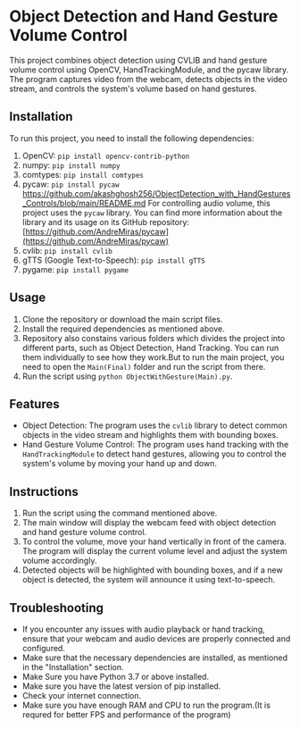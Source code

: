 # Object Detection and Hand Gesture Volume Control

This project combines object detection using CVLIB and hand gesture volume control using OpenCV, HandTrackingModule, and the pycaw library. The program captures video from the webcam, detects objects in the video stream, and controls the system's volume based on hand gestures.

## Installation

To run this project, you need to install the following dependencies:

1. OpenCV: `pip install opencv-contrib-python`
2. numpy: `pip install numpy`
3. comtypes: `pip install comtypes`
4. pycaw: `pip install pycaw` https://github.com/akashghosh256/ObjectDetection_with_HandGestures_Controls/blob/main/README.md
For controlling audio volume, this project uses the `pycaw` library. You can find more information about the library and its usage on its GitHub repository: [https://github.com/AndreMiras/pycaw](https://github.com/AndreMiras/pycaw)
5. cvlib: `pip install cvlib`
6. gTTS (Google Text-to-Speech): `pip install gTTS`
7. pygame: `pip install pygame`

## Usage

1. Clone the repository or download the main script files.
2. Install the required dependencies as mentioned above.
3. Repository also constains various folders which divides the project into different   parts, such as Object Detection, Hand Tracking. You can run them individually to see how they work.But to run the main project, you need to open the `Main(Final)` folder and run the script from there.
4. Run the script using `python ObjectWithGesture(Main).py`.

## Features

- Object Detection: The program uses the `cvlib` library to detect common objects in the video stream and highlights them with bounding boxes.
- Hand Gesture Volume Control: The program uses hand tracking with the `HandTrackingModule` to detect hand gestures, allowing you to control the system's volume by moving your hand up and down.

## Instructions

1. Run the script using the command mentioned above.
2. The main window will display the webcam feed with object detection and hand gesture volume control.
3. To control the volume, move your hand vertically in front of the camera. The program will display the current volume level and adjust the system volume accordingly.
4. Detected objects will be highlighted with bounding boxes, and if a new object is detected, the system will announce it using text-to-speech.

## Troubleshooting

- If you encounter any issues with audio playback or hand tracking, ensure that your webcam and audio devices are properly connected and configured.
- Make sure that the necessary dependencies are installed, as mentioned in the "Installation" section.
- Make Sure you have Python 3.7 or above installed.
- Make sure you have the latest version of pip installed.
- Check your internet connection.
- Make sure you have enough RAM and CPU to run the program.(It is requred for better FPS and performance of the program)
